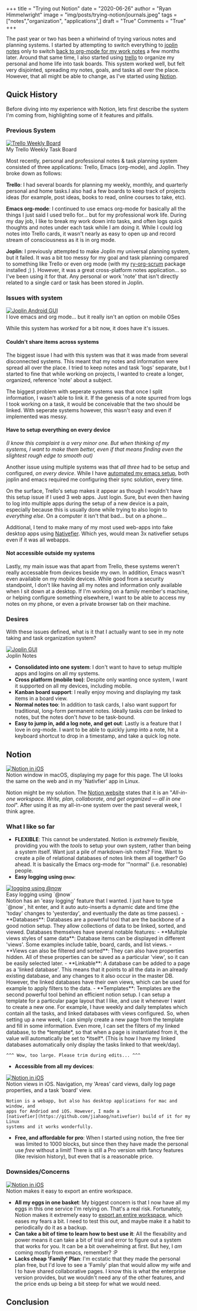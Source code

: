 +++
title   = "Trying out Notion"
date    = "2020-06-26"
author  = "Ryan Himmelwright"
image   = "img/posts/trying-notion/journals.jpeg"
tags    = ["notes","organization", "applications",]
draft   = "True"
Comments = "True"
+++

The past year or two has been a whirlwind of trying various notes and planning
systems. I started by attempting to switch everything to [joplin
notes](/post/switched-to-joplin-notes/) only to switch [back to org-mode for my
work notes](/post/back-on-org-mode-for-work/) a few months later. Around that
same time, I also started using [trello](https://trello.com) to organize my
personal and home life into task boards. This system worked well, but felt very
disjointed, spreading my notes, goals, and tasks all over the place. However, that all might
be able to change, as I've started using [Notion](https://notion.so).

<!--more-->

## Quick History

Before diving into my experience with Notion, lets first describe the system
I'm coming from, highlighting some of it features and pitfalls.

### Previous System

<a href="/img/posts/trying-notion/trello_weekly_board.png">
<img alt="Trello Weekly Board" src="/img/posts/trying-notion/trello_weekly_board.png" style="max-width: 100%;"/></a>
<div class="caption">My Trello Weekly Task Board</div>

Most recently, personal and professional notes & task planning system consisted
of three applications: Trello, Emacs (org-mode), and Joplin. They broke down as
follows:

**Trello**: I had several boards for planning my weekly, monthly, and
quarterly personal and home tasks.I also had a few boards to keep track of
projects ideas (for example, post ideas, books to read, online courses to take,
etc).


**Emacs org-mode**: I continued to use emacs org-mode for basically all the
things I just said I used trello for... but for my professional work life.
During my day job, I like to break my work down into tasks, and often logs
quick thoughts and notes under each task while I am doing it. While I could log
notes into Trello cards, it wasn't nearly as easy to open up and record stream
of consciousness as it is in org mode.

**Joplin**: I previously attempted to make Joplin my universal planning system,
but it failed. It was a bit too messy for my goal and task planning compared to
something like Trello or even org mode (with my
[ry-org-scrum](https://github.com/himmAllRight/ry-org-scrum) package installed
;) ). However, it was a great cross-platform notes application... so I've been
using it for that. Any personal or work 'note' that isn't directly related to a
single card or task has been stored in Joplin.

### Issues with system

<a href="/img/posts/back-on-org-mode-for-work/scrum-board.png">
<img alt="Joplin Android GUI" src="/img/posts/back-on-org-mode-for-work/scrum-board.png" style="max-width: 100%;"/></a>
<div class="caption">I love emacs and org mode... but it really isn't an option
on mobile OSes</div>

While this system has *worked* for a bit now, it does have it's issues.

#### Couldn't share items across systems
The biggest issue I had with this system was that it was made from several
disconnected systems. This meant that my notes and information were spread all
over the place. I tried to keep notes and task 'logs' separate, but I started
to fine that while working on projects, I wanted to create a longer, organized,
reference 'note' about a subject.

The biggest problem with seperate systems was that once I split information, I
wasn't able to link it. If the genesis of a note spurred from logs I took
working on a task, it would be conceivable that the two should be linked. With
seperate systems however, this wasn't easy and even if implemented was messy.


#### Have to setup everything on every device

*(I know this complaint is a very minor one. But when thinking of my systems, I
want to make them better, even if that means finding even the slightest rough
edge to smooth out)*

Another issue using multiple systems was that *all three* had to be setup and
configured, *on every device*. While I have [automated my emacs
setup](http://ryan.himmelwright.net/post/org-babel-setup/), both joplin and
emacs required me configuring their sync solution, every time.

On the surface, Trello's setup makes it appear as though I wouldn't have this
setup issue if I used 3 web apps. Just login. Sure, but even then having to log
into multiple apps during the setup of a new device is a pain, especially
because this is usually done while trying to also login to *everything else*.
On a computer it isn't that bad... but on a phone...

Additional, I tend to make many of my most used web-apps into fake desktop apps
using [Nativefier](https://github.com/jiahaog/nativefier). Which yes, would
mean 3x nativefier setups even if it was all webapps.


#### Not accessible outside my systems

Lastly, my main issue was that apart from Trello, these systems weren't really
accessable from devices beside my own. In addition, Emacs wasn't even available
on my mobile devices. While good from a security standpoint, I don't like
having all my notes and information only available when I sit down at a
desktop. If I'm working on a family member's machine, or helping configure
something elsewhere, I want to be able to access my notes on my phone, or even
a private browser tab on their machine.

### Desires

With these issues defined, what is it that I actually want to see in my note
taking and task organization system?

<a href="/img/posts/back-on-org-mode-for-work/joplin-gui.png">
<img alt="Joplin GUI" src="/img/posts/back-on-org-mode-for-work/joplin-gui.png" style="max-width: 100%;"/></a>
<div class="caption">Joplin Notes</div>

- **Consolidated into one system**: I don't want to have to setup multiple apps
    and logins on all my systems.
- **Cross platform (mobile too)**: Despite only wanting once system, I want it
    supported on all my devices, including mobile.
- **Kanban board support**: I really enjoy moving and displaying  my task items
    in a board view.
- **Normal notes too**: In addition to task cards, I also want support for
    traditional, long-form permanent notes. Ideally tasks *can* be linked to
    notes, but the notes don't *have* to be task-bound.
- **Easy to jump in, add a log note, and get out**: Lastly is a feature that
    I love in org-mode. I want to be able to quickly jump into a note, hit a
    keyboard shortcut to drop in a timestamp, and take a quick log note.

## Notion
<a href="/img/posts/trying-notion/notion_window.png">
<img alt="Notion in iOS" src="/img/posts/trying-notion/notion_window.png" style="max-width: 100%;"/></a>
<div class="caption">Notion window in macOS, displaying my page for this page. The UI looks the same on the web and in my 'Nativfier' app in Linux.</div>


Notion might be my solution. The [Notion website](https://notion.so) states
that it is an "*All-in-one workspace.  Write, plan, collaborate, and get
organized — all in one tool*". After using it as my all-in-one system over the
past several week, I think agree.

### What I like so far
- **FLEXIBLE**: This cannot be understated. Notion is *extremely* flexible,
    providing you with the *tools* to setup your own system, rather than being
    a system itself. Want just a pile of markdown-ish notes? Fine. Want to
    create a pile of relational databases of notes link them all together? Go
    ahead. It is basically the Emacs org-mode for '"normal" (i.e. resonable)
    people.
- **Easy logging using `@now`**:
<a href="/img/posts/trying-notion/now_timestamp.png">
<img alt="logging using @now" src="/img/posts/trying-notion/now_timestamp.png" style="max-width: 100%;"/></a>
<div class="caption">Easy logging using `@now`</div>
    Notion has an 'easy logging' feature that I
    wanted. I just have to type `@now`, hit enter, and it auto auto-inserts a
    dynamic date and time (the 'today' changes to 'yesterday', and eventually
    the date as time passes).
- **Databases**: Databases are a powerful tool that are the backbone of a good
    notion setup. They allow collections of data to be linked, sorted, and
    viewed. Databases themselves have several notable features:
    - **Multiple views styles of same data**: Database items can be displayed in
        different 'views'. Some examples include table, board, cards, and list
        views.
    - **Views can also be filtered and sorted**: They can also have properties
        hidden. All of these properties can be saved as a particular 'view', so
        it can be easily selected later.
    - **Linkable**: A database can be added to a page as a 'linked database'.
        This means that it points to all the data in an already existing
        database, and any changes to it also occur in the master DB. However,
        the linked databases have their own views, which can be used for
        example to apply filters to the data.
- **Templates**: Templates are the second powerful tool behind an efficient
    notion setup. I can setup a template for a particular page layout that I
    like, and use it whenever I want to create a new one. For example, I have
    weekly and daily templates which contain all the tasks, and linked
    databases with views configured. So, when setting up a new week, I can
    simply create a new page from the template and fill in some information.
    Even more, I can set the filters of my linked database, to the *template*,
    so that when a page is instantiated from it, the value will automatically
    be set to *itself*. (This is how I have my linked databases automatically
    only display the tasks linked to that week/day).

    ^^^ Wow, too large. Please trim during edits... ^^^

- **Accessible from all my devices**:
<a href="/img/posts/trying-notion/ios_notion.png">
<img alt="Notion in iOS" src="/img/posts/trying-notion/ios_notion.png" style="max-width: 100%;"/></a>
<div class="caption">Notion views in iOS. Navigation, my 'Areas' card views,
daily log page properties, and a task 'board' view.</div>

    Notion is a webapp, but also has desktop applications for mac and window, and
    apps for Andriod and iOS. However, I made a
    [nativefier](https://github.com/jiahaog/nativefier) build of it for my Linux
    systems and it works wonderfully.

- **Free, and affordable for pro**: When I started using notion, the free tier
    was limited to 1000 blocks, but since then they have made the personal use
    *free* without a limit! There is still a Pro version with fancy features
    (like revision history), but even that is a reasonable price.

### Downsides/Concerns

<a href="/img/posts/trying-notion/notion-export.png">
<img alt="Notion in iOS" src="/img/posts/trying-notion/notion-export.png" style="max-width: 100%;"/></a>
<div class="caption">Notion makes it easy to export an entire workspace.</div>

- **All my eggs in one basket**: My biggest concern is that I now have all my
    eggs in this one service I'm relying on. That's a real risk. Fortunately,
    Notion makes it extremely easy to [export an entire
    workspace](https://www.notion.so/Workspace-settings-security-b0a64a148cad461cb6e9df74f7372ecf#23a9194abf324cb7a222ede243fdcb5b), which eases
    my fears a bit. I need to test this out, and maybe make it a habit to
    periodically do it as a backup.
- **Can take a bit of time to learn how to best use it**: All the flexability
    and power means it can take a bit of trial and error to figure out a system
    that works for you. It can be a bit overwhelming at first. But hey, I *am* coming
    mostly from emacs, remember? :P
- **Lacks cheap 'Family' Plan**: I'm ecstatic that they made the personal plan
    free, but I'd love to see a 'Family' plan that would allow my wife and I to
    have shared collaborative pages. I know this is what the enterprise version
    provides, but we wouldn't need any of the other features, and the price
    ends up being a bit steep for what we would need.

## Conclusion
